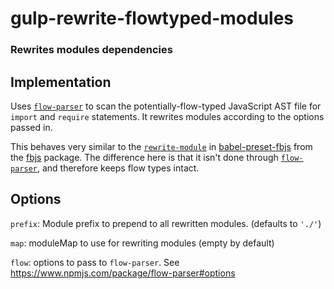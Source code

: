 # gulp-rewrite-flowtyped-modules
### Rewrites modules dependencies

## Implementation
Uses [`flow-parser`](https://www.npmjs.com/package/flow-parser) to scan the
potentially-flow-typed JavaScript AST file for `import` and `require` statements.
It rewrites modules according to the options passed in.

This behaves very similar to the
[`rewrite-module`](https://github.com/facebook/fbjs/blob/master/packages/babel-preset-fbjs/plugins/rewrite-modules.js)
in [babel-preset-fbjs](https://www.npmjs.com/package/babel-preset-fbjs) from the
[fbjs](https://github.com/facebook/fbjs) package.  The difference here is that
it isn't done through [`flow-parser`](https://www.npmjs.com/package/flow-parser), and therefore keeps flow types intact.

## Options

`prefix`: Module prefix to prepend to all rewritten modules. (defaults to `'./'`)

`map`: moduleMap to use for rewriting modules (empty by default)

`flow`: options to pass to `flow-parser`. See https://www.npmjs.com/package/flow-parser#options
